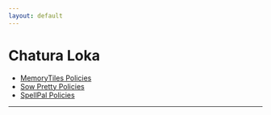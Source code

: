 ```yaml
---
layout: default
---
```


# Chatura Loka

- [MemoryTiles Policies](./MemoryTiles_Policies.html)
- [Sow Pretty Policies](./Sow_Pretty_Policies.html)
- [SpellPal Policies](./SpellPal_Policies.html)

---
